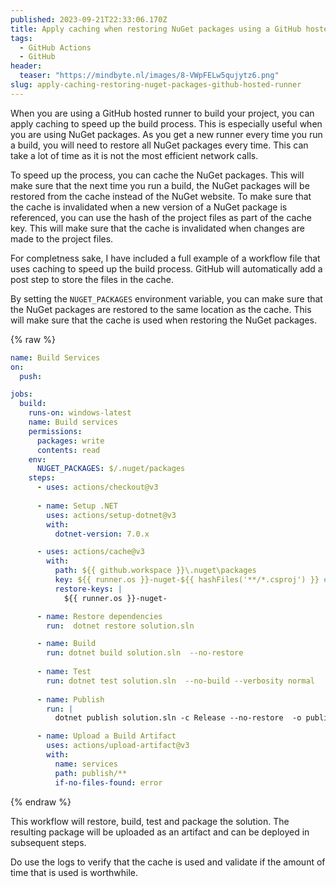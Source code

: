 ```yaml
---
published: 2023-09-21T22:33:06.170Z
title: Apply caching when restoring NuGet packages using a GitHub hosted runner
tags:
  - GitHub Actions
  - GitHub
header:
  teaser: "https://mindbyte.nl/images/8-VWpFELw5qujytz6.png"
slug: apply-caching-restoring-nuget-packages-github-hosted-runner
---
```


When you are using a GitHub hosted runner to build your project, you can apply caching to speed up the build process. This is especially useful when you are using NuGet packages. 
As you get a new runner every time you run a build, you will need to restore all NuGet packages every time. This can take a lot of time as it is not the most efficient network calls. 

To speed up the process, you can cache the NuGet packages. This will make sure that the next time you run a build, the NuGet packages will be restored from the cache instead of the NuGet website. 
To make sure that the cache is invalidated when a new version of a NuGet package is referenced, you can use the hash of the project files as part of the cache key. This will make sure that the cache is invalidated when changes are made to the project files.

For completness sake, I have included a full example of a workflow file that uses caching to speed up the build process. GitHub will automatically add a post step to store the files in the cache.

By setting the `NUGET_PACKAGES` environment variable, you can make sure that the NuGet packages are restored to the same location as the cache. This will make sure that the cache is used when restoring the NuGet packages.

{% raw %}
```yaml
name: Build Services
on:
  push:

jobs:
  build:
    runs-on: windows-latest
    name: Build services
    permissions:
      packages: write
      contents: read
    env:
      NUGET_PACKAGES: $/.nuget/packages    
    steps:
      - uses: actions/checkout@v3
      
      - name: Setup .NET
        uses: actions/setup-dotnet@v3
        with:
          dotnet-version: 7.0.x

      - uses: actions/cache@v3
        with:
          path: ${{ github.workspace }}\.nuget\packages
          key: ${{ runner.os }}-nuget-${{ hashFiles('**/*.csproj') }} #hash of project files
          restore-keys: |
            ${{ runner.os }}-nuget-

      - name: Restore dependencies
        run:  dotnet restore solution.sln 

      - name: Build
        run: dotnet build solution.sln  --no-restore
        
      - name: Test
        run: dotnet test solution.sln  --no-build --verbosity normal
      
      - name: Publish
        run: | 
          dotnet publish solution.sln -c Release --no-restore  -o publish 

      - name: Upload a Build Artifact
        uses: actions/upload-artifact@v3
        with:
          name: services
          path: publish/**
          if-no-files-found: error 
```
{% endraw %}

This workflow will restore, build, test and package the solution. The resulting package will be uploaded as an artifact and can be deployed in subsequent steps.

Do use the logs to verify that the cache is used and validate if the amount of time that is used is worthwhile. 